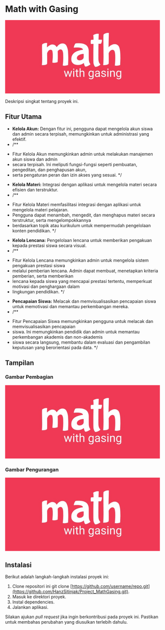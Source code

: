 # Math with Gasing
![Logo Aplikasi](public/images/logoapk.jpg)

Deskripsi singkat tentang proyek ini.

## Fitur Utama

- **Kelola Akun:** Dengan fitur ini, pengguna dapat mengelola akun siswa dan admin secara terpisah, memungkinkan untuk administrasi yang efektif.
- /**
 * Fitur Kelola Akun memungkinkan admin untuk melakukan manajemen akun siswa dan admin
 * secara terpisah. Ini meliputi fungsi-fungsi seperti pembuatan, pengeditan, dan penghapusan akun,
 * serta pengaturan peran dan izin akses yang sesuai.
 */
  
- **Kelola Materi:** Integrasi dengan aplikasi untuk mengelola materi secara efisien dan terstruktur.
- /**
 * Fitur Kelola Materi memfasilitasi integrasi dengan aplikasi untuk mengelola materi pelajaran.
 * Pengguna dapat menambah, mengedit, dan menghapus materi secara terstruktur, serta mengelompokkannya
 * berdasarkan topik atau kurikulum untuk mempermudah pengelolaan konten pendidikan.
 */


- **Kelola Lencana:** Pengelolaan lencana untuk memberikan pengakuan kepada prestasi siswa secara visual.
- /**
 * Fitur Kelola Lencana memungkinkan admin untuk mengelola sistem pengakuan prestasi siswa
 * melalui pemberian lencana. Admin dapat membuat, menetapkan kriteria pemberian, serta memberikan
 * lencana kepada siswa yang mencapai prestasi tertentu, memperkuat motivasi dan penghargaan dalam
 * lingkungan pendidikan.
 */


- **Pencapaian Siswa:** Melacak dan memvisualisasikan pencapaian siswa untuk memotivasi dan memantau perkembangan mereka.
- /**
 * Fitur Pencapaian Siswa memungkinkan pengguna untuk melacak dan memvisualisasikan pencapaian
 * siswa. Ini memungkinkan pendidik dan admin untuk memantau perkembangan akademis dan non-akademis
 * siswa secara langsung, membantu dalam evaluasi dan pengambilan keputusan yang berorientasi pada data.
 */

## Tampilan

### Gambar Pembagian
![Logo Aplikasi](public/images/logoapk.jpg)

### Gambar Pengurangan
![Logo Aplikasi](public/images/logoapk.jpg)

## Instalasi

Berikut adalah langkah-langkah instalasi proyek ini:

1. Clone repositori ini git clone [https://github.com/username/repo.git](https://github.com/HanzSitinjak/Project_MathGasing.git).
2. Masuk ke direktori proyek.
3. Instal dependencies.
4. Jalankan aplikasi.

Silakan ajukan *pull request* jika ingin berkontribusi pada proyek ini. Pastikan untuk membahas perubahan yang diusulkan terlebih dahulu.
